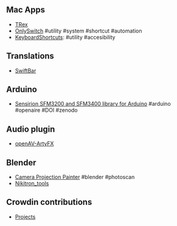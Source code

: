 ## Mac Apps
* [TRex](https://github.com/amebalabs/TRex)
* [OnlySwitch](https://github.com/jacklandrin/OnlySwitch) #utility #system #shortcut #automation
* [KeyboardShortcuts](https://github.com/sindresorhus/KeyboardShortcuts): #utility #accesibility

## Translations
* [SwiftBar](https://github.com/swiftbar/SwiftBar/)

## Arduino
* [Sensirion SFM3200 and SFM3400 library for Arduino](https://github.com/PubInv/SFM3X00) #arduino #openaire #DOI #zenodo

## Audio plugin
* [openAV-ArtyFX](https://github.com/openAVproductions/openAV-ArtyFX)

## Blender
* [Camera Projection Painter](https://github.com/BlenderHQ/camera_projection_painter) #blender #photoscan
* [Nikitron_tools](https://github.com/nortikin/nikitron_tools)

## Crowdin contributions
* [Projects](https://crowdin.com/profile/kant)

